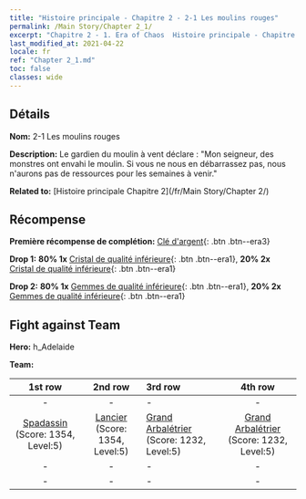 ```yaml
---
title: "Histoire principale - Chapitre 2 - 2-1 Les moulins rouges"
permalink: /Main Story/Chapter 2_1/
excerpt: "Chapitre 2 - 1. Era of Chaos  Histoire principale - Chapitre 2_1. 2-1 Les moulins rouges"
last_modified_at: 2021-04-22
locale: fr
ref: "Chapter 2_1.md"
toc: false
classes: wide
---
```


## Détails

 **Nom:** 2-1 Les moulins rouges

 **Description:** Le gardien du moulin à vent déclare : \"Mon seigneur, des monstres ont envahi le moulin. Si vous ne nous en débarrassez pas, nous n'aurons pas de ressources pour les semaines à venir.\"

 **Related to:** [Histoire principale Chapitre 2](/fr/Main Story/Chapter 2/)

## Récompense

 **Première récompense de complétion:** [Clé d'argent](/ItemsFR/con_693/){: .btn .btn--era3}

 **Drop 1:** **80% 1x** [Cristal de qualité inférieure](/ItemsFR/mat_5/){: .btn .btn--era1}, **20% 2x** [Cristal de qualité inférieure](/ItemsFR/mat_5/){: .btn .btn--era1}

 **Drop 2:** **80% 1x** [Gemmes de qualité inférieure](/ItemsFR/mat_4/){: .btn .btn--era1}, **20% 2x** [Gemmes de qualité inférieure](/ItemsFR/mat_4/){: .btn .btn--era1}


## Fight against Team
 **Hero:** h_Adelaide

 **Team:**


  | 1st row | 2nd row | 3rd row | 4th row |
  |:----:|:----:|:----|:----:|
  | - | - | - | - |
  | [Spadassin](/fr/units/Swordsman/) (Score: 1354, Level:5)  | [Lancier](/fr/units/Pikeman/) (Score: 1354, Level:5)  | [Grand Arbalétrier](/fr/units/Marksman/) (Score: 1232, Level:5)  | [Grand Arbalétrier](/fr/units/Marksman/) (Score: 1232, Level:5)  |
  | - | - | - | - |
  | - | - | - | - |


